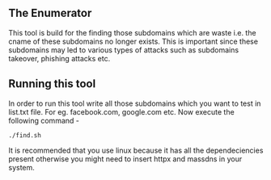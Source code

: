 ## The Enumerator
This tool is build for the finding those subdomains which are waste i.e. the cname of these subdomains no longer exists. This is important since these subdomains may led to various types of attacks such as subdomains takeover, phishing attacks etc.

## Running this tool
In order to run this tool write all those subdomains which you want to test in list.txt file. For eg. facebook.com, google.com etc. 
Now execute the following command -
```
./find.sh
```

It is recommended that you use linux because it has all the dependeciencies present otherwise you might need to insert httpx and massdns in your system.